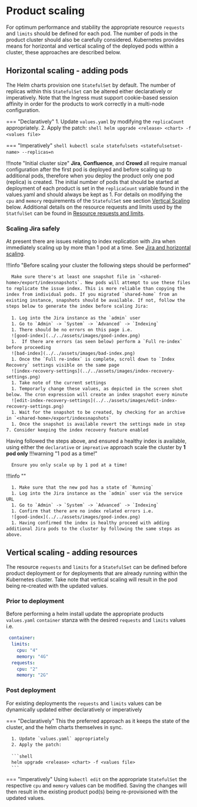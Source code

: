 # Product scaling
For optimum performance and stability the appropriate resource `requests` and `limits` should be defined for each pod. The number of pods in the product cluster should also be carefully considered. Kubernetes provides means for horizontal and vertical scaling of the deployed pods within a cluster, these approaches are described below.

## Horizontal scaling - adding pods
The Helm charts provision one `StatefulSet` by default. The number of replicas within this `StatefulSet` can be altered either declaratively or imperatively. Note that the Ingress must support cookie-based session affinity in order for the products to work correctly in a multi-node configuration.


=== "Declaratively"
      1. Update `values.yaml` by modifying the `replicaCount` appropriately.
      2. Apply the patch:
      ```shell
      helm upgrade <release> <chart> -f <values file>
      ```

=== "Imperatively"
      ```shell
      kubectl scale statefulsets <statefulsetset-name> --replicas=n
      ```

!!!note "Initial cluster size"
      **Jira**, **Confluence**, and **Crowd** all require manual configuration after the first pod is deployed and before scaling up to additional pods, therefore when you deploy the product only one pod (replica) is created. The initial number of pods that should be started at deployment of each product is set in the `replicaCount` variable found in the values.yaml and should always be kept as 1.
      For details on modifying the `cpu` and `memory` requirements of the `StatefulSet` see section [Vertical Scaling](#vertical-scaling-adding-resources) below. Additional details on the resource requests and limits used by the `StatfulSet` can be found in [Resource requests and limits](REQUESTS_AND_LIMITS.md).

### Scaling Jira safely
At present there are issues relating to index replication with Jira when immediately scaling up by more than 1 pod at a time. See [Jira and horizontal scaling](../../troubleshooting/LIMITATIONS.md#jira-limitations-and-horizontal-scaling).

!!!info "Before scaling your cluster the following steps should be performed"

      Make sure there's at least one snapshot file in `<shared-home>/export/indexsnapshots`. New pods will attempt to use these files to replicate the issue index. This is more reliable than copying the index from individual pods. If you migrated `shared-home` from an existing instance, snapshots should be available. If not, follow the steps below to generate the index before scaling Jira:
      
      1. Log into the Jira instance as the `admin` user
      1. Go to `Admin` -> `System` -> `Advanced` -> `Indexing`
      1. There should be no errors on this page i.e.
      ![good-index](../../assets/images/good-index.png)
      1.  If there are errors (as seen below) perform a `Full re-index` before proceeding
      ![bad-index](../../assets/images/bad-index.png)
      1. Once the `Full re-index` is complete, scroll down to `Index Recovery` settings visible on the same page
      ![index-recovery-settings](../../assets/images/index-recovery-settings.png)
      1. Take note of the current settings
      1. Temporarly change these values, as depicted in the screen shot below. The cron expression will create an index snapshot every minute
      ![edit-index-recovery-settings](../../assets/images/edit-index-recovery-settings.png)
      1. Wait for the snapshot to be created, by checking for an archive in `<shared-home>/export/indexsnapshots`
      1. Once the snapshot is available revert the settings made in step 7. Consider keeping the index recovery feature enabled

Having followed the steps above, and ensured a healthy index is available, using either the `declarative` or `impreative` approach scale the cluster by **1 pod only**
!!!warning "1 pod as a time!"
      
      Ensure you only scale up by 1 pod at a time!

!!!info ""

      1. Make sure that the new pod has a state of `Running` 
      1. Log into the Jira instance as the `admin` user via the service URL
      1. Go to `Admin` -> `System` -> `Advanced` -> `Indexing`
      1. Confirm that there are no index related errors i.e.   
      ![good-index](../../assets/images/good-index.png)
      1. Having confirmed the index is healthy proceed with adding additional Jira pods to the cluster by following the same steps as above.

## Vertical scaling - adding resources
The resource `requests` and `limits` for a `StatefulSet` can be defined before product deployment or for deployments that are already running within the Kubernetes cluster. Take note that vertical scaling will result in the pod being re-created with the updated values.

### Prior to deployment
Before performing a helm install update the appropriate products `values.yaml` `container` stanza with the desired `requests` and `limits` values i.e. 
```yaml
 container: 
  limits:
    cpu: "4"
    memory: "4G"
  requests:
    cpu: "2"
    memory: "2G"
```

### Post deployment
For existing deployments the `requests` and `limits` values can be dynamically updated either declaratively or imperatively 

=== "Declaratively"
      This the preferred approach as it keeps the state of the cluster, and the helm charts themselves in sync.
      
      1. Update `values.yaml` appropriately
      2. Apply the patch:
      
      ```shell
      helm upgrade <release> <chart> -f <values file>
      ```

=== "Imperatively"
      Using `kubectl edit` on the appropriate `StatefulSet` the respective `cpu` and `memory` values can be modified. Saving the changes will then result in the existing product pod(s) being re-provisioned with the updated values.
